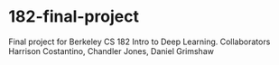 # 182-final-project
Final project for Berkeley CS 182 Intro to Deep Learning. Collaborators Harrison Costantino, Chandler Jones, Daniel Grimshaw
